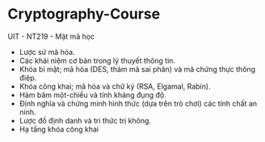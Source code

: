 # Cryptography-Course
UIT - NT219 - Mật mã học

- Lược sử mã hóa.
- Các khái niệm cơ bản trong lý thuyết thông tin.
- Khóa bí mật; mã hóa (DES, thám mã sai phân) và mã chứng thực thông điệp.
- Khóa công khai; mã hóa và chữ ký (RSA, Elgamal, Rabin).
- Hàm băm một-chiều và tính kháng đụng độ.
- Định nghĩa và chứng minh hình thức (dựa trên trò chơi) các tính chất an ninh.
- Lược đồ định danh và tri thức trị không.
- Hạ tầng khóa công khai
